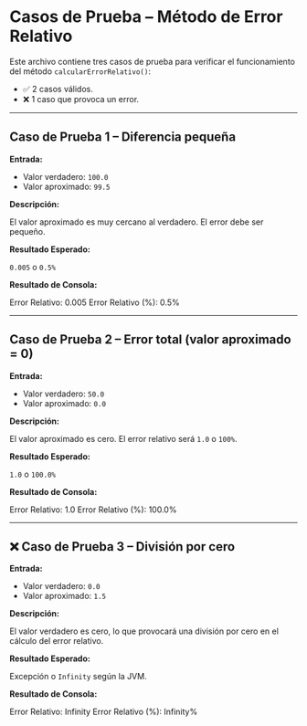 # Casos de Prueba – Método de Error Relativo

Este archivo contiene tres casos de prueba para verificar el funcionamiento del método `calcularErrorRelativo()`:

- ✅ 2 casos válidos.
- ❌ 1 caso que provoca un error.

---

## Caso de Prueba 1 – Diferencia pequeña

**Entrada:**

- Valor verdadero: `100.0`
- Valor aproximado: `99.5`

**Descripción:**

El valor aproximado es muy cercano al verdadero. El error debe ser pequeño.

**Resultado Esperado:**

`0.005` o `0.5%`

**Resultado de Consola:**

Error Relativo: 0.005
Error Relativo (%): 0.5%

---

## Caso de Prueba 2 – Error total (valor aproximado = 0)

**Entrada:**

- Valor verdadero: `50.0`
- Valor aproximado: `0.0`

**Descripción:**

El valor aproximado es cero. El error relativo será `1.0` o `100%`.

**Resultado Esperado:**

`1.0` o `100.0%`

**Resultado de Consola:**

Error Relativo: 1.0
Error Relativo (%): 100.0%


---

## ❌ Caso de Prueba 3 – División por cero

**Entrada:**

- Valor verdadero: `0.0`
- Valor aproximado: `1.5`

**Descripción:**

El valor verdadero es cero, lo que provocará una división por cero en el cálculo del error relativo.

**Resultado Esperado:**

Excepción o `Infinity` según la JVM.

**Resultado de Consola:**

Error Relativo: Infinity
Error Relativo (%): Infinity%

